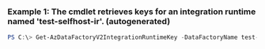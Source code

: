 ### Example 1: The cmdlet retrieves keys for an integration runtime named 'test-selfhost-ir'. (autogenerated)
```powershell
PS C:\> Get-AzDataFactoryV2IntegrationRuntimeKey -DataFactoryName test-df-eu2 -Name test-selfhost-ir -ResourceGroupName rg-test-dfv2
```

